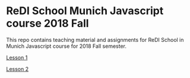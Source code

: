 # ReDI School Munich Javascript course 2018 Fall
This repo contains teaching material and assignments for ReDI School in Munich Javascript course for 2018 Fall semester.


[Lesson 1](https://redi-school.github.io/js-munich-2018-fall/lessons/lesson1/)

[Lesson 2](https://redi-school.github.io/js-munich-2018-fall/lessons/lesson2/)